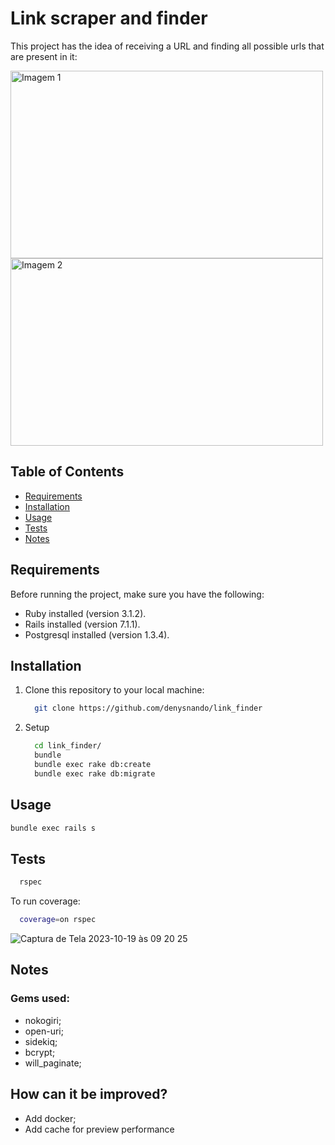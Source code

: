 # Link scraper and finder

This project has the idea of receiving a URL and finding all possible urls that are present in it:


<div>
  <img src="https://github.com/denysnando/link_finder/assets/3411874/fea6ae14-0fb4-4e2d-8aec-1d64096ae296" alt="Imagem 1" style="width: 500px; height: 300px;">
  <img src="https://github.com/denysnando/link_finder/assets/3411874/46e1e1a9-7433-4c0f-9f49-509c70718121" alt="Imagem 2" style="width: 500px; height: 300px;">
</div>


## Table of Contents

- [Requirements](#requirements)
- [Installation](#installation)
- [Usage](#usage)
- [Tests](#Tests)
- [Notes](#Notes)

## Requirements

Before running the project, make sure you have the following:

- Ruby installed (version 3.1.2).
- Rails installed (version 7.1.1).
- Postgresql installed (version 1.3.4).

## Installation

1. Clone this repository to your local machine:

   ```bash
     git clone https://github.com/denysnando/link_finder
   ```
2. Setup
   ```bash
     cd link_finder/
     bundle
     bundle exec rake db:create
     bundle exec rake db:migrate
   ```

## Usage
  ```bash
  bundle exec rails s
  ```

## Tests
   ```bash
     rspec
   ```

To run coverage:
```bash
  coverage=on rspec
```

 

![Captura de Tela 2023-10-19 às 09 20 25](https://github.com/denysnando/link_finder/assets/3411874/ebbe39f7-c319-4f52-8856-e39da6c04e81)

## Notes
   ### Gems used:

   - nokogiri;
   - open-uri;
   - sidekiq;
   - bcrypt;
   - will_paginate;


## How can it be improved?
- Add docker;
- Add cache for preview performance
